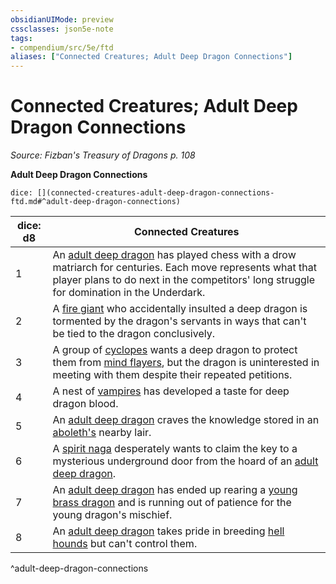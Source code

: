 ```yaml
---
obsidianUIMode: preview
cssclasses: json5e-note
tags:
- compendium/src/5e/ftd
aliases: ["Connected Creatures; Adult Deep Dragon Connections"]
---
```

# Connected Creatures; Adult Deep Dragon Connections
*Source: Fizban's Treasury of Dragons p. 108* 

**Adult Deep Dragon Connections**

`dice: [](connected-creatures-adult-deep-dragon-connections-ftd.md#^adult-deep-dragon-connections)`

| dice: d8 | Connected Creatures |
|----------|---------------------|
| 1 | An [adult deep dragon](/3-Mechanics/CLI/bestiary/dragon/adult-deep-dragon-ftd.md) has played chess with a drow matriarch for centuries. Each move represents what that player plans to do next in the competitors' long struggle for domination in the Underdark. |
| 2 | A [fire giant](/3-Mechanics/CLI/bestiary/giant/fire-giant.md) who accidentally insulted a deep dragon is tormented by the dragon's servants in ways that can't be tied to the dragon conclusively. |
| 3 | A group of [cyclopes](/3-Mechanics/CLI/bestiary/giant/cyclops.md) wants a deep dragon to protect them from [mind flayers](/3-Mechanics/CLI/bestiary/aberration/mind-flayer.md), but the dragon is uninterested in meeting with them despite their repeated petitions. |
| 4 | A nest of [vampires](/3-Mechanics/CLI/bestiary/undead/vampire.md) has developed a taste for deep dragon blood. |
| 5 | An [adult deep dragon](/3-Mechanics/CLI/bestiary/dragon/adult-deep-dragon-ftd.md) craves the knowledge stored in an [aboleth's](/3-Mechanics/CLI/bestiary/aberration/aboleth.md) nearby lair. |
| 6 | A [spirit naga](/3-Mechanics/CLI/bestiary/monstrosity/spirit-naga.md) desperately wants to claim the key to a mysterious underground door from the hoard of an [adult deep dragon](/3-Mechanics/CLI/bestiary/dragon/adult-deep-dragon-ftd.md). |
| 7 | An [adult deep dragon](/3-Mechanics/CLI/bestiary/dragon/adult-deep-dragon-ftd.md) has ended up rearing a [young brass dragon](/3-Mechanics/CLI/bestiary/dragon/young-brass-dragon.md) and is running out of patience for the young dragon's mischief. |
| 8 | An [adult deep dragon](/3-Mechanics/CLI/bestiary/dragon/adult-deep-dragon-ftd.md) takes pride in breeding [hell hounds](/3-Mechanics/CLI/bestiary/fiend/hell-hound.md) but can't control them. |
^adult-deep-dragon-connections